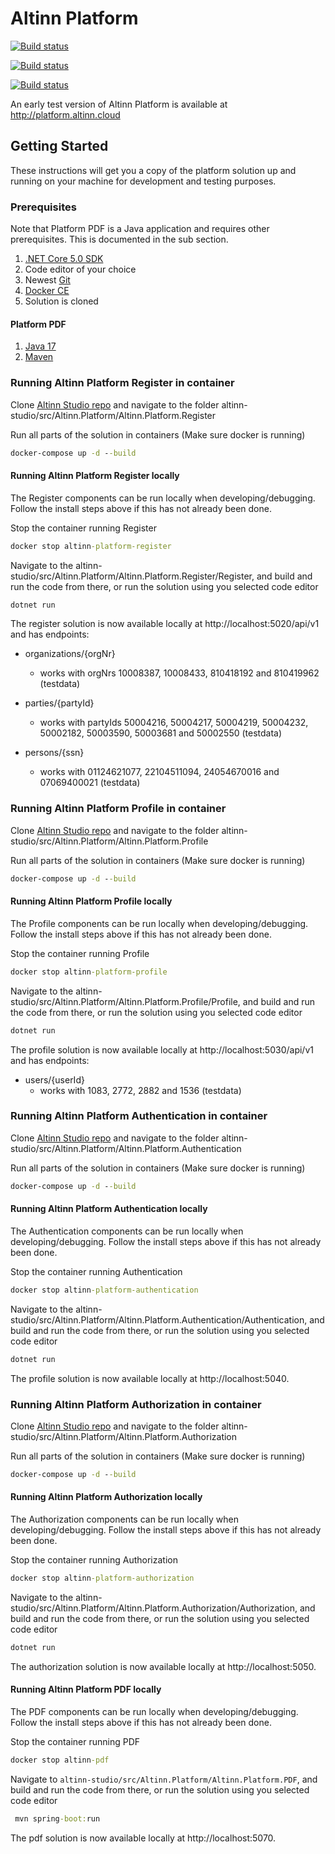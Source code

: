 # Altinn Platform

[![Build status](https://dev.azure.com/brreg/altinn-studio/_apis/build/status/altinn-platform/altinn-register-master)](https://dev.azure.com/brreg/altinn-studio/_build/latest?definitionId=35)

[![Build status](https://dev.azure.com/brreg/altinn-studio/_apis/build/status/altinn-platform/altinn-storage-master)](https://dev.azure.com/brreg/altinn-studio/_build/latest?definitionId=30)

[![Build status](https://dev.azure.com/brreg/altinn-studio/_apis/build/status/altinn-platform/altinn-profile-master)](https://dev.azure.com/brreg/altinn-studio/_build/latest?definitionId=38)

An early test version of Altinn Platform is available at http://platform.altinn.cloud

## Getting Started

These instructions will get you a copy of the platform solution up and running on your machine for development and testing purposes.

### Prerequisites

Note that Platform PDF is a Java application and requires other prerequisites. 
This is documented in the sub section.

1. [.NET Core 5.0 SDK](https://dotnet.microsoft.com/download/dotnet/5.0)
2. Code editor of your choice
3. Newest [Git](https://git-scm.com/downloads)
4. [Docker CE](https://www.docker.com/get-docker)
5. Solution is cloned

#### Platform PDF
1. [Java 17](https://openjdk.java.net/projects/jdk/17/)
2. [Maven](https://maven.apache.org/download.cgi)

### Running Altinn Platform Register in container

Clone [Altinn Studio repo](https://github.com/Altinn/altinn-studio) and navigate to the folder altinn-studio/src/Altinn.Platform/Altinn.Platform.Register

Run all parts of the solution in containers (Make sure docker is running)

```cmd
docker-compose up -d --build
```

#### Running Altinn Platform Register locally

The Register components can be run locally when developing/debugging. Follow the install steps above if this has not already been done.

Stop the container running Register

```cmd
docker stop altinn-platform-register
```

Navigate to the altinn-studio/src/Altinn.Platform/Altinn.Platform.Register/Register, and build and run the code from there, or run the solution using you selected code editor

```cmd
dotnet run
```

The register solution is now available locally at http://localhost:5020/api/v1 and has endpoints:

- organizations/{orgNr}
  - works with orgNrs 10008387, 10008433, 810418192 and 810419962 (testdata)

- parties/{partyId}
  - works with partyIds 50004216, 50004217, 50004219, 50004232, 50002182, 50003590, 50003681 and 50002550 (testdata)

- persons/{ssn}
  - works with 01124621077, 22104511094, 24054670016 and 07069400021 (testdata)

### Running Altinn Platform Profile in container

Clone [Altinn Studio repo](https://github.com/Altinn/altinn-studio) and navigate to the folder altinn-studio/src/Altinn.Platform/Altinn.Platform.Profile

Run all parts of the solution in containers (Make sure docker is running)

```cmd
docker-compose up -d --build
```

#### Running Altinn Platform Profile locally

The Profile components can be run locally when developing/debugging. Follow the install steps above if this has not already been done.

Stop the container running Profile

```cmd
docker stop altinn-platform-profile
```

Navigate to the altinn-studio/src/Altinn.Platform/Altinn.Platform.Profile/Profile, and build and run the code from there, or run the solution using you selected code editor

```cmd
dotnet run
```

The profile solution is now available locally at http://localhost:5030/api/v1 and has endpoints:

- users/{userId}
  - works with 1083, 2772, 2882 and 1536 (testdata)

### Running Altinn Platform Authentication in container

Clone [Altinn Studio repo](https://github.com/Altinn/altinn-studio) and navigate to the folder altinn-studio/src/Altinn.Platform/Altinn.Platform.Authentication

Run all parts of the solution in containers (Make sure docker is running)

```cmd
docker-compose up -d --build
```

#### Running Altinn Platform Authentication locally

The Authentication components can be run locally when developing/debugging. Follow the install steps above if this has not already been done.

Stop the container running Authentication

```cmd
docker stop altinn-platform-authentication
```

Navigate to the altinn-studio/src/Altinn.Platform/Altinn.Platform.Authentication/Authentication, and build and run the code from there, or run the solution using you selected code editor

```cmd
dotnet run
```

The profile solution is now available locally at http://localhost:5040.

### Running Altinn Platform Authorization in container

Clone [Altinn Studio repo](https://github.com/Altinn/altinn-studio) and navigate to the folder altinn-studio/src/Altinn.Platform/Altinn.Platform.Authorization

Run all parts of the solution in containers (Make sure docker is running)

```cmd
docker-compose up -d --build
```

#### Running Altinn Platform Authorization locally

The Authorization components can be run locally when developing/debugging. Follow the install steps above if this has not already been done.

Stop the container running Authorization

```cmd
docker stop altinn-platform-authorization
```

Navigate to the altinn-studio/src/Altinn.Platform/Altinn.Platform.Authorization/Authorization, and build and run the code from there, or run the solution using you selected code editor

```cmd
dotnet run
```

The authorization solution is now available locally at http://localhost:5050.



#### Running Altinn Platform PDF locally

The PDF components can be run locally when developing/debugging. Follow the install steps above if this has not already been done.

Stop the container running PDF

```cmd
docker stop altinn-pdf
```

Navigate to `altinn-studio/src/Altinn.Platform/Altinn.Platform.PDF`, and build and run the code from there, or run the solution using you selected code editor

```cmd
 mvn spring-boot:run
```

The pdf solution is now available locally at http://localhost:5070.
